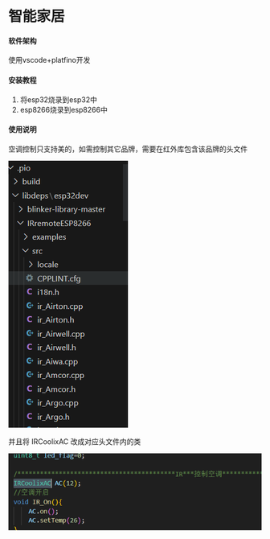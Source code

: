 # 智能家居

#### 软件架构
使用vscode+platfino开发


#### 安装教程

1.  将esp32烧录到esp32中
2.  esp8266烧录到esp8266中


#### 使用说明

  空调控制只支持美的，如需控制其它品牌，需要在红外库包含该品牌的头文件


![输入图片说明](image.png)








并且将 IRCoolixAC 改成对应头文件内的类





![输入图片说明](%E6%99%BA%E8%83%BD%E5%AE%B6%E5%B1%85/image.png)




